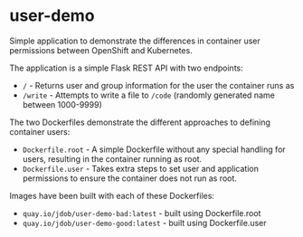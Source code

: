 # user-demo
Simple application to demonstrate the differences in container user permissions between OpenShift and Kubernetes.

The application is a simple Flask REST API with two endpoints:
* `/` - Returns user and group information for the user the container runs as
* `/write` - Attempts to write a file to `/code` (randomly generated name between 1000-9999)

The two Dockerfiles demonstrate the different approaches to defining container users:
* `Dockerfile.root` - A simple Dockerfile without any special handling for users, resulting in the container running as root.
* `Dockerfile.user` - Takes extra steps to set user and application permissions to ensure the container does not run as root.

Images have been built with each of these Dockerfiles:
* `quay.io/jdob/user-demo-bad:latest` - built using Dockerfile.root
* `quay.io/jdob/user-demo-good:latest` - built using Dockerfile.user
